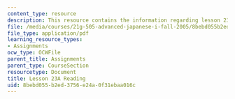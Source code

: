 ```yaml
---
content_type: resource
description: This resource contains the information regarding lesson 23a reading.
file: /media/courses/21g-505-advanced-japanese-i-fall-2005/8bebd055b2ed3756e24a0f31ebaa016c_MIT21G_501F12_hw4_26a.pdf
file_type: application/pdf
learning_resource_types:
- Assignments
ocw_type: OCWFile
parent_title: Assignments
parent_type: CourseSection
resourcetype: Document
title: Lesson 23A Reading
uid: 8bebd055-b2ed-3756-e24a-0f31ebaa016c
---
```

